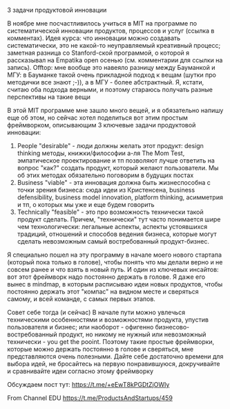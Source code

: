 3 задачи продуктовой инновации

В ноябре мне посчастливилось учиться в MIT на программе по систематической инновации продуктов, процессов и услуг (ссылка в комментах). Идея курса: что инновации можно создавать систематически, это не какой-то неуправляемый креативный процесс; заметная разница со Stanford-ской программой, о которой я рассказывал на Empatika open осенью (см. комментарии для ссылки на запись). Offtop: мне вообще это навеяло разницу между Бауманкой и МГУ: в Бауманке такой очень прикладной подход к вещам (шутки про методички все знают ;-)), а в МГУ - более абстрактный. Я, кстати, считаю оба подхода верными, и поэтому стараюсь получать разные перспективы на такие вещи

В этой MIT программе мне зашло много вещей, и я обязательно напишу еще об этом, но сейчас хотел поделиться вот этим простым фреймворком, описывающим 3 ключевые задачи продуктовой инновации:

1. People "desirable" -  люди должны желать этот продукт: design thinking методы, книжки/философии а-ля The Mom Test, эмпатическое проектирование и тп позволяют лучше ответить на вопрос "как?" создать продукт, который желают пользователи. Мы об этих методах обязательно поговорим в будущих постах
1. Business "viable" - эта инновация должна быть жизнеспособна с точки зрения бизнеса: сюда идеи из Кристенсена, business defensibility, business model innovation, platform thinking, асимметрия и тп, о которых мы уже и еще будем говорить
1. Technically "feasible" - это про возможность технически такой продукт сделать. Причем, "технически" тут часто понимается шире чем технологически: легальные аспекты, аспекты устоявшихся традиций, отношений и способов ведения бизнеса, которые могут сделать невозможным самый востребованный продукт-бизнес. 

Я специально пошел на эту программу в начале моего нового стартапа (который пока только в голове), чтобы понять что мы делали верно и не совсем ранее и что взять в новый путь. И один из ключевых инсайтов: вот этот фреймворк надо постоянно держать в голове. Я даже его вынес в mindmap, в которым расписываю идеи новых продуктов, чтобы постоянно держать этот "компас" на видном месте и сверяться самому, и всей команде, с самых первых этапов.

Совет себе тогда (и сейчас)
В начале пути можно увлечься техническими особенностями и возможностями продукта, упустив пользователя и бизнес; или наоборот - офигенно бизнесово-востребованный продукт, но никому не нужный или невозможный технически - you get the pooint. Поэтому такие простые фреймворки, которые можно держать постоянно в голове и сверяться, мне представляются очень полезными.
Дайте себе достаточно времени для выбора идей, не бросайтесь на первую понравившуюся, докручивайте и сравнивайте идеи согласно этому фреймворку

Обсуждаем пост тут: https://t.me/+eEwT8kPGDtZjOWIy

From Channel 
EDU
https://t.me/ProductsAndStartups/459
